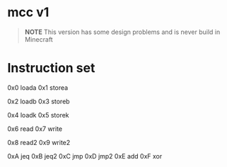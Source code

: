 # mcc v1
> **NOTE**
> This version has some design problems and is never build in Minecraft

# Instruction set
0x0 loada
0x1 storea

0x2 loadb
0x3 storeb

0x4 loadk
0x5 storek

0x6 read
0x7 write

0x8 read2
0x9 write2

0xA jeq
0xB jeq2
0xC jmp
0xD jmp2
0xE add
0xF xor


